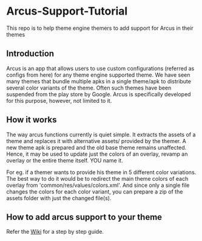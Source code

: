 # Arcus-Support-Tutorial
This repo is to help theme engine themers to add support for Arcus in their themes

Introduction
------------

Arcus is an app that allows users to use custom configurations (referred as configs from here) for any theme engine supported theme. We have seen many themes that bundle multiple apks in a single theme/apk to distribute several color variants of the theme. Often such themes have been suspended from the play store by Google. Arcus is specifically developed for this purpose, however, not limited to it.

How it works
---------------

The way arcus functions currently is quiet simple. It extracts the assets of a theme and replaces it with alternative assets/ provided by the themer. A new theme apk is prepared and the old base theme remains unaffected. Hence, it may be used to update just the colors of an overlay, revamp an overlay or the entire theme itself. YOU name it.

For eg. if a themer wants to provide his theme in 5 different color variations. The best way to do it would be to redirect the main theme colors of each overlay from 'common/res/values/colors.xml'. And since only a single file changes the colors for each color variant, you can prepare a zip of the assets folder with just the changed file(s). 

How to add arcus support to your theme
---------------
Refer the [Wiki](https://github.com/dchris87/Arcus-Support-Tutorial/wiki) for a step by step guide.
